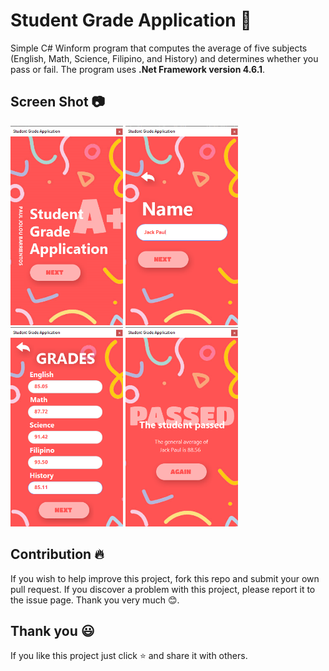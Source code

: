 # Student Grade Application 💯
Simple C# Winform program that computes the average of five subjects (English, Math, Science, Filipino, and History) and determines whether you pass or fail. The program uses **.Net Framework version 4.6.1**.

## Screen Shot 📷
<p float="center">
	<img src = "screenshot/1.png" width="180">
	<img src = "screenshot/2.png" width="180">
	<img src = "screenshot/3.png" width="180">
	<img src = "screenshot/4.png" width="180">
</p>

## Contribution 🔥

If you wish to help improve this project, fork this repo and submit your own pull request. If you discover a problem with this project, please report it to the issue page. Thank you very much 😊.

## Thank you 😃

If you like this project just click ⭐ and share it with others.
